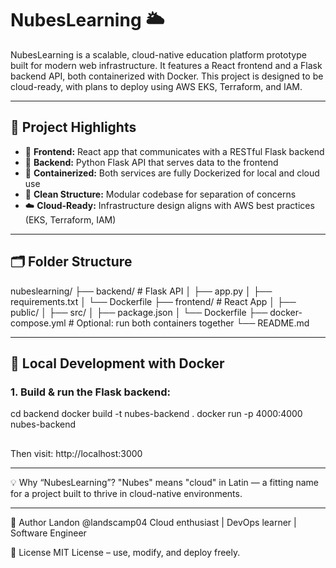 # NubesLearning 🌥️

NubesLearning is a scalable, cloud-native education platform prototype built for modern web infrastructure. It features a React frontend and a Flask backend API, both containerized with Docker. This project is designed to be cloud-ready, with plans to deploy using AWS EKS, Terraform, and IAM.

---

## 🚀 Project Highlights

- 🧠 **Frontend:** React app that communicates with a RESTful Flask backend
- 🐍 **Backend:** Python Flask API that serves data to the frontend
- 🐳 **Containerized:** Both services are fully Dockerized for local and cloud use
- 📐 **Clean Structure:** Modular codebase for separation of concerns
- ☁️ **Cloud-Ready:** Infrastructure design aligns with AWS best practices (EKS, Terraform, IAM)

---

## 🗂️ Folder Structure

nubeslearning/
├── backend/                 # Flask API
│   ├── app.py
│   ├── requirements.txt
│   └── Dockerfile
├── frontend/                # React App
│   ├── public/
│   ├── src/
│   ├── package.json
│   └── Dockerfile
├── docker-compose.yml       # Optional: run both containers together
└── README.md


---

## 🐳 Local Development with Docker

### 1. Build & run the Flask backend:

cd backend
docker build -t nubes-backend .
docker run -p 4000:4000 nubes-backend
##

Then visit: http://localhost:3000

---

💡 Why “NubesLearning”?
"Nubes" means "cloud" in Latin — a fitting name for a project built to thrive in cloud-native environments.

---

🧠 Author
Landon @landscamp04
Cloud enthusiast | DevOps learner | Software Engineer

📜 License
MIT License – use, modify, and deploy freely.
